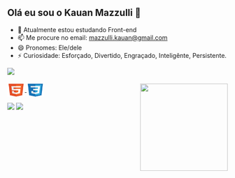## Olá eu sou o Kauan Mazzulli 👋



- 🌱 Atualmente estou estudando Front-end
- 📫 Me procure no email: mazzulli.kauan@gmail.com
- 😄 Pronomes: Ele/dele
- ⚡ Curiosidade: Esforçado, Divertido, Engraçado, Inteligênte, Persistente.  

<div>
  <a href="https://github.com/mazzulli2008">
   <picture>
  <source
    srcset="https://github-readme-stats.vercel.app/api?username=mazzulli2008&show_icons=true&theme=dark"
    media="(prefers-color-scheme: dark)"
  />
  <source
    srcset="https://github-readme-stats.vercel.app/api?username=mazzulli2008&show_icons=true"
    media="(prefers-color-scheme: light), (prefers-color-scheme: no-preference)"
  />
  <img src="https://github-readme-stats.vercel.app/api?username=mazzulli2008&show_icons=true" />

</picture>
</div>

<div style="display: inline_block"><br>

  <img align="center" alt="mazzulli-HTML" height="30" width="40" src="https://raw.githubusercontent.com/devicons/devicon/master/icons/html5/html5-original.svg">
  <img align="center" alt="mazzulli-CSS" height="30" width="40" src="https://raw.githubusercontent.com/devicons/devicon/master/icons/css3/css3-original.svg">
  <img align="right" height="200" width="200" src="https://media1.tenor.com/m/eKHn0WIhc1AAAAAd/baby-yoda-mandalorian.gif">
</div>
  

<div> 
 
  <a href="https://instagram.com/mazzullikauan" target="_blank"><img src="https://img.shields.io/badge/-Instagram-%23E4405F?style=for-the-badge&logo=instagram&logoColor=white" target="_blank"></a>
  <a href="https://www.linkedin.com/kauanmazzulli.in/" target="_blank"><img src="https://img.shields.io/badge/-LinkedIn-%230077B5?style=for-the-badge&logo=linkedin&logoColor=white" target="_blank"></a> 
  
</div>



